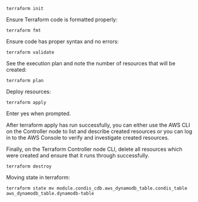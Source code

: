 ```terraform init```

Ensure Terraform code is formatted properly:

```terraform fmt```

Ensure code has proper syntax and no errors:

```terraform validate```

See the execution plan and note the number of resources that will be created:

```terraform plan```

Deploy resources:

```terraform apply```

Enter yes when prompted.

After terraform apply has run successfully, you can either use the AWS CLI on the Controller node to list and describe created resources or you can log in to the AWS Console to verify and investigate created resources.

Finally, on the Terraform Controller node CLI, delete all resources which were created and ensure that it runs through successfully.

```terraform destroy```

Moving state in terraform:

```terraform state mv module.condis_cdb.aws_dynamodb_table.condis_table aws_dynamodb_table.dynamodb-table```
